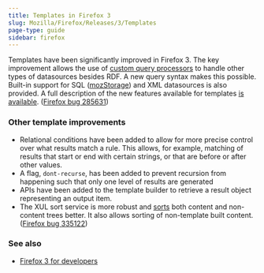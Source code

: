 ```yaml
---
title: Templates in Firefox 3
slug: Mozilla/Firefox/Releases/3/Templates
page-type: guide
sidebar: firefox
---
```


Templates have been significantly improved in Firefox 3. The key improvement allows the use of [custom query processors](https://web.archive.org/web/20180309091530/https://developer.mozilla.org/en-US/docs/Mozilla/Tech/XUL/How_to_implement_a_custom_XUL_query_processor_component) to handle other types of datasources besides RDF. A new query syntax makes this possible. Built-in support for SQL ([mozStorage](https://web.archive.org/web/20210401045303/https://developer.mozilla.org/en-US/docs/Mozilla/Tech/XPCOM/Storage)) and XML datasources is also provided. A full description of the new features available for templates [is available](https://wiki.mozilla.org/XUL:Template_Features_in_1.9). ([Firefox bug 285631](https://bugzil.la/285631))

### Other template improvements

- Relational conditions have been added to allow for more precise control over what results match a rule. This allows, for example, matching of results that start or end with certain strings, or that are before or after other values.
- A flag, `dont-recurse`, has been added to prevent recursion from happening such that only one level of results are generated
- APIs have been added to the template builder to retrieve a result object representing an output item.
- The XUL sort service is more robust and [sorts](https://web.archive.org/web/20201028214819/https://developer.mozilla.org/en-US/docs/Archive/Mozilla/XUL/Template_Guide/Sorting_Results) both content and non-content trees better. It also allows sorting of non-template built content. ([Firefox bug 335122](https://bugzil.la/335122))

### See also

- [Firefox 3 for developers](/en-US/docs/Mozilla/Firefox/Releases/3)
